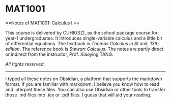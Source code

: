 # MAT1001
==Notes of MAT1001: Calculus I.==

This course is delivered by CUHK(SZ), as the school package course for year-1 undergraduates. It introduces single-variable calculus and a little bit of differential equations. The textbook is *Thomas Calculus in SI unit, 13th edition*. The reference book is *Stewart Calculus*. The notes are partly direct or indirect from the instructor, Prof. Xiaoying TANG. 

*All rights reserved.* 

---  

I typed all these notes on Obsidian, a platform that supports the markdown format. If you are familiar with markdown, I believe you know how to read and interpret these files. You can also use Obsidian or other tools to transfer those .md files into .tex or .pdf files. I guess that will aid your reading. 
